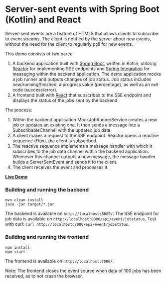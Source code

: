 # Server-sent events with Spring Boot (Kotlin) and React

Server-sent events are a feature of HTML5 that allows clients to subscribe to event streams. The client is notified by the server about new events, without the need for the client to regularly poll for new events.

This demo consists of two parts:

1. A backend application built with [Spring Boot](https://spring.io/projects/spring-boot), written in Kotlin, utilizing [Reactor](https://projectreactor.io/) for implementing SSE endpoints and [Spring Integration](https://spring.io/projects/spring-integration) for messaging within the backend application. The demo application mocks a job runner and outputs changes of job status. Job status includes new/running/finished, a progress value (percentage), as well as an exit code (success/error).
2. A frontend built with [React](https://reactjs.org/) that subscribes to the SSE endpoint and displays the status of the jobs sent by the backend.

The process:

1. Within the backend application MockJobRunnerService creates a new job or updates an existing one. It then sends a message into a SubscribableChannel with the updated job data.
2. A client makes a request to the SSE endpoint. Reactor opens a reactive sequence (Flux), the client is subscribed.
3. The reactive sequence implements a message handler with which it subscribes to the job data channel within the backend application. Whenever this channel outputs a new message, the message handler builds a ServerSentEvent and sends it to the client.
4. The client receives the event and processes it.

**[Live Demo](https://sse-demo.7c8.de/)**

### Building and running the backend

```
mvn clean install
java -jar target/*.jar
```

The backend is available on `http://localhost:8080/`.
The SSE endpoint for job data is available on `http://localhost:8080/api/event/jobstatus`.
Test with curl: `curl http://localhost:8080/api/event/jobstatus`.

### Building and running the frontend

```
npm install
npm start
```

The frontend is available on `http://localhost:3000/`.

Note: The frontend closes the event source when data of 100 jobs has been received, as to not crash the browser.

